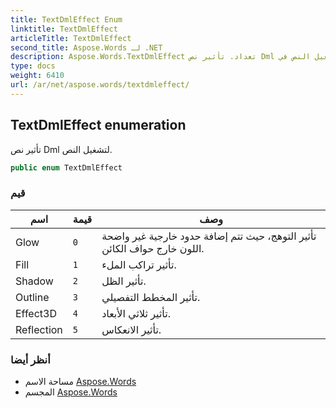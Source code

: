 ```yaml
---
title: TextDmlEffect Enum
linktitle: TextDmlEffect
articleTitle: TextDmlEffect
second_title: Aspose.Words لـ .NET
description: Aspose.Words.TextDmlEffect تعداد. تأثير نص Dml لتشغيل النص في C#.
type: docs
weight: 6410
url: /ar/net/aspose.words/textdmleffect/
---
```

## TextDmlEffect enumeration

تأثير نص Dml لتشغيل النص.

```csharp
public enum TextDmlEffect
```

### قيم

| اسم | قيمة | وصف |
| --- | --- | --- |
| Glow | `0` | تأثير التوهج، حيث تتم إضافة حدود خارجية غير واضحة اللون خارج حواف الكائن. |
| Fill | `1` | تأثير تراكب الملء. |
| Shadow | `2` | تأثير الظل. |
| Outline | `3` | تأثير المخطط التفصيلي. |
| Effect3D | `4` | تأثير ثلاثي الأبعاد. |
| Reflection | `5` | تأثير الانعكاس. |

### أنظر أيضا

* مساحة الاسم [Aspose.Words](../../aspose.words/)
* المجسم [Aspose.Words](../../)
